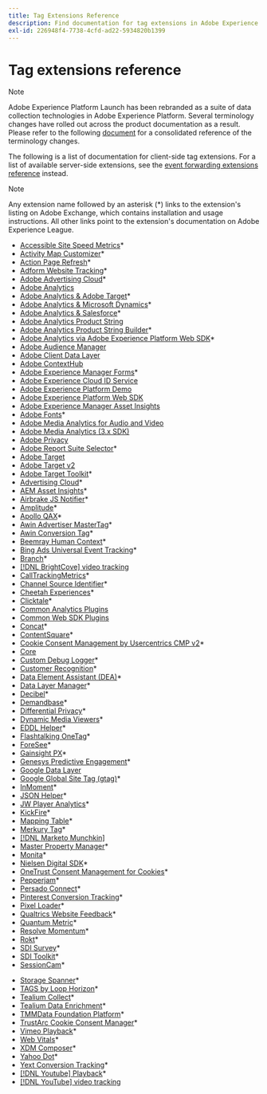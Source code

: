 ```yaml
---
title: Tag Extensions Reference
description: Find documentation for tag extensions in Adobe Experience Platform.
exl-id: 226948f4-7738-4cfd-ad22-5934820b1399
---
```

# Tag extensions reference

>[!NOTE]
>
>Adobe Experience Platform Launch has been rebranded as a suite of data collection technologies in Adobe Experience Platform. Several terminology changes have rolled out across the product documentation as a result. Please refer to the following [document](../../term-updates.md) for a consolidated reference of the terminology changes.

The following is a list of documentation for client-side tag extensions. For a list of available server-side extensions, see the [event forwarding extensions reference](../server/overview.md) instead.

>[!NOTE]
>
>Any extension name followed by an asterisk (*) links to the extension's listing on Adobe Exchange, which contains installation and usage instructions. All other links point to the extension's documentation on Adobe Experience League.

* [Accessible Site Speed Metrics](https://exchange.adobe.com/apps/ec/103053)*
* [Activity Map Customizer](https://exchange.adobe.com/apps/ec/101531)*
* [Action Page Refresh](https://exchange.adobe.com/apps/ec/102848)*
* [Adform Website Tracking](https://exchange.adobe.com/apps/ec/103195)*
* [Adobe Advertising Cloud](https://exchange.adobe.com/apps/ec/100155)*
* [Adobe Analytics](./analytics/overview.md)
* [Adobe Analytics & Adobe Target](https://exchange.adobe.com/apps/ec/105363/*6sense-for-analytics-and-target)*
* [Adobe Analytics & Microsoft Dynamics](https://exchange.adobe.com/apps/ec/102966)*
* [Adobe Analytics & Salesforce](https://exchange.adobe.com/apps/ec/101530)*
* [Adobe Analytics Product String](./product-string/overview.md)
* [Adobe Analytics Product String Builder](https://exchange.adobe.com/apps/ec/101461)*
* [Adobe Analytics via Adobe Experience Platform Web SDK](https://exchange.adobe.com/apps/ec/108985/search-discovery-for-adobe-analytics-via-aep-web-sdk)*
* [Adobe Audience Manager](./audience-manager/overview.md)
* [Adobe Client Data Layer](./client-data-layer/overview.md)
* [Adobe ContextHub](./contexthub/overview.md)
* [Adobe Experience Manager Forms](https://exchange.adobe.com/apps/ec/107493)*
* [Adobe Experience Cloud ID Service](./id-service/overview.md)
* [Adobe Experience Platform Demo](./platform-demo/overview.md)
* [Adobe Experience Platform Web SDK](./web-sdk/overview.md)
* [Adobe Experience Manager Asset Insights](./asset-insights/overview.md)
* [Adobe Fonts](https://exchange.adobe.com/apps/ec/101538)*
* [Adobe Media Analytics for Audio and Video](./media-analytics/overview.md)
* [Adobe Media Analytics (3.x SDK)](./media-analytics-3x/overview.md)
* [Adobe Privacy](./privacy/overview.md)
* [Adobe Report Suite Selector](https://exchange.adobe.com/apps/ec/100640)*
* [Adobe Target](./target/overview.md)
* [Adobe Target v2](./target-v2/overview.md)
* [Adobe Target Toolkit](https://exchange.adobe.com/apps/ec/100640)*
* [Advertising Cloud](https://exchange.adobe.com/apps/ec/100640)*
* [AEM Asset Insights](https://exchange.adobe.com/apps/ec/103406)*
* [Airbrake JS Notifier](https://exchange.adobe.com/apps/ec/103342)*
* [Amplitude](https://exchange.adobe.com/apps/ec/108010)*
* [Apollo QAX](https://exchange.adobe.com/apps/ec/105068)*
* [Awin Advertiser MasterTag](https://exchange.adobe.com/apps/ec/103176)*
* [Awin Conversion Tag](https://exchange.adobe.com/apps/ec/103240)*
* [Beemray Human Context](https://exchange.adobe.com/apps/ec/101063)*
* [Bing Ads Universal Event Tracking](https://exchange.adobe.com/apps/ec/100154)*
* [Branch](https://exchange.adobe.com/apps/ec/101382)*
* [[!DNL BrightCove] video tracking](./brightcove/overview.md)
* [CallTrackingMetrics](https://exchange.adobe.com/apps/ec/107695)*
* [Channel Source Identifier](https://exchange.adobe.com/apps/ec/101412)*
* [Cheetah Experiences](https://exchange.adobe.com/apps/ec/102759)*
* [Clicktale](https://exchange.adobe.com/apps/ec/100082)*
* [Common Analytics Plugins](./plugins/overview.md)
* [Common Web SDK Plugins](./web-sdk/web-sdk-plugins.md)
* [Concat](https://exchange.adobe.com/apps/ec/104690)*
* [ContentSquare](https://exchange.adobe.com/apps/ec/100364)*
* [Cookie Consent Management by Usercentrics CMP v2](https://exchange.adobe.com/apps/ec/*107037)*
* [Core](./core/overview.md)
* [Custom Debug Logger](https://exchange.adobe.com/apps/ec/104698)*
* [Customer Recognition](https://exchange.adobe.com/apps/ec/100688)*
* [Data Element Assistant (DEA)](https://exchange.adobe.com/apps/ec/101413)*
* [Data Layer Manager](https://exchange.adobe.com/apps/ec/101462)*
* [Decibel](https://exchange.adobe.com/apps/ec/100913)*
* [Demandbase](https://exchange.adobe.com/apps/ec/101605)*
* [Differential Privacy](https://exchange.adobe.com/apps/ec/104535)*
* [Dynamic Media Viewers](https://exchange.adobe.com/apps/ec/103048)*
* [EDDL Helper](https://exchange.adobe.com/apps/ec/107691)*
* [Flashtalking OneTag](https://exchange.adobe.com/apps/ec/101392)*
* [ForeSee](https://exchange.adobe.com/apps/ec/100164)*
* [Gainsight PX](https://exchange.adobe.com/apps/ec/103343)*
* [Genesys Predictive Engagement](https://exchange.adobe.com/apps/ec/106148)*
* [Google Data Layer](./google-data-layer/overview.md)
* [Google Global Site Tag (gtag)](https://exchange.adobe.com/apps/ec/101437/*google-global-site-tag-gtag)*
* [InMoment](https://exchange.adobe.com/apps/ec/100847)*
* [JSON Helper](https://exchange.adobe.com/apps/ec/106449)*
* [JW Player Analytics](https://exchange.a[](https://exchange.adobe.com/apps/ec/101460/*sdi-toolkit)dobe.com/apps/ec/101523)*
* [KickFire](https://exchange.adobe.com/apps/ec/101621)*
* [Mapping Table](https://exchange.adobe.com/apps/ec/103136)*
* [Merkury Tag](https://exchange.adobe.com/apps/ec/600027/merkury-tag)*
* [[!DNL Marketo Munchkin]](./marketo/overview.md)
* [Master Property Manager](https://exchange.adobe.com/apps/ec/102992)*
* [Monita](https://exchange.adobe.com/apps/ec/106544)*
* [Nielsen Digital SDK](https://exchange.adobe.com/apps/ec/101361)*
* [OneTrust Consent Management for Cookies](https://exchange.adobe.com/apps/ec/100340)*
* [Pepperjam](https://exchange.adobe.com/apps/ec/103587)*
* [Persado Connect](https://exchange.adobe.com/apps/ec/103745)*
* [Pinterest Conversion Tracking](https://exchange.adobe.com/apps/ec/100523)*
* [Pixel Loader](https://exchange.adobe.com/apps/ec/100152)*
* [Qualtrics Website Feedback](https://exchange.adobe.com/apps/ec/101569)*
* [Quantum Metric](https://exchange.adobe.com/apps/ec/101535)*
* [Resolve Momentum](https://exchange.adobe.com/apps/ec/108352)*
* [Rokt](https://exchange.adobe.com/apps/ec/107591)*
* [SDI Survey](https://exchange.adobe.com/apps/ec/102991)*
* [SDI Toolkit](https://exchange.adobe.com/apps/ec/101460)*
* [SessionCam](https://exchange.adobe.com/apps/ec/100517)*
<!-- * [SPA View Change Event](https://partners.adobe.com/exchangeprogram/experiencecloud/exchange.details.105867.html) -->
* [Storage Spanner](https://exchange.adobe.com/apps/ec/102990)*
* [TAGS by Loop Horizon](https://exchange.adobe.com/apps/ec/106092)*
* [Tealium Collect](https://exchange.adobe.com/apps/ec/104217)*
* [Tealium Data Enrichment](https://exchange.adobe.com/apps/ec/104217)*
* [TMMData Foundation Platform](https://exchange.adobe.com/apps/ec/100148)*
* [TrustArc Cookie Consent Manager](https://exchange.adobe.com/apps/ec/107037)*
* [Vimeo Playback](https://exchange.adobe.com/apps/ec/108937)*
* [Web Vitals](https://exchange.adobe.com/apps/ec/106769)*
* [XDM Composer](https://exchange.adobe.com/apps/ec/106062)*
* [Yahoo Dot](https://exchange.adobe.com/apps/ec/106062)*
* [Yext Conversion Tracking](https://exchange.adobe.com/apps/ec/103174)*
* [[!DNL Youtube] Playback](https://exchange.adobe.com/apps/ec/103174)*
* [[!DNL YouTube] video tracking](./youtube/overview.md)
